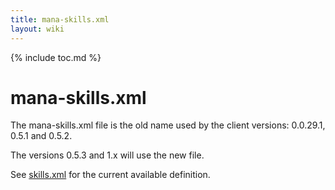 ```yaml
---
title: mana-skills.xml
layout: wiki
---
```

{% include toc.md %}
#  mana-skills.xml

The mana-skills.xml file is the old name used by the client versions: 0.0.29.1, 0.5.1 and 0.5.2.

The versions 0.5.3 and 1.x will use the new file.

See [skills.xml](skills.xml.html) for the current available definition.
